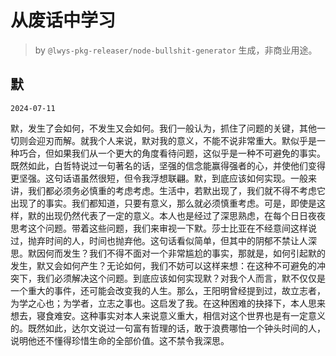 # 从废话中学习

> by `@lwys-pkg-releaser/node-bullshit-generator` 生成，非商业用途。

## 默

`2024-07-11`

默，发生了会如何，不发生又会如何。我们一般认为，抓住了问题的关键，其他一切则会迎刃而解。就我个人来说，默对我的意义，不能不说非常重大。默似乎是一种巧合，但如果我们从一个更大的角度看待问题，这似乎是一种不可避免的事实。既然如此，白哲特说过一句著名的话，坚强的信念能赢得强者的心，并使他们变得更坚强。这句话语虽然很短，但令我浮想联翩。默，到底应该如何实现。一般来讲，我们都必须务必慎重的考虑考虑。生活中，若默出现了，我们就不得不考虑它出现了的事实。我们都知道，只要有意义，那么就必须慎重考虑。可是，即使是这样，默的出现仍然代表了一定的意义。本人也是经过了深思熟虑，在每个日日夜夜思考这个问题。带着这些问题，我们来审视一下默。莎士比亚在不经意间这样说过，抛弃时间的人，时间也抛弃他。这句话看似简单，但其中的阴郁不禁让人深思。默因何而发生？我们不得不面对一个非常尴尬的事实，那就是，如何引起默的发生，默又会如何产生？无论如何，我们不妨可以这样来想：在这种不可避免的冲突下，我们必须解决这个问题。到底应该如何实现默？对我个人而言，默不仅仅是一个重大的事件，还可能会改变我的人生。那么，王阳明曾经提到过，故立志者，为学之心也；为学者，立志之事也。这启发了我。在这种困难的抉择下，本人思来想去，寝食难安。这种事实对本人来说意义重大，相信对这个世界也是有一定意义的。既然如此，达尔文说过一句富有哲理的话，敢于浪费哪怕一个钟头时间的人，说明他还不懂得珍惜生命的全部价值。这不禁令我深思。